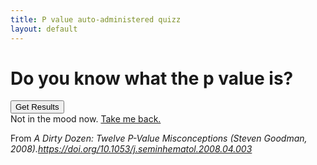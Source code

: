 ```yaml
---
title: P value auto-administered quizz
layout: default
---
```

# Do you know what the p value is?

<body>
	<link rel="stylesheet" href="quizz_style.css">
	<!-- Divisin for quizz stuff -->
	<div id="quiz"></div>
	<!--  Button -->
	<button id="submit">Get Results</button>
	<!--  Results -->
	<div id="results"></div>
	<!--  Way out -->
	<div id="way_out"></div>
	<script src="quizz.js"></script>
	<div> Not in the mood now. 
	<a href="index.md">Take me back.</a></div>
	<p id="ref">From <i> A Dirty Dozen: Twelve P-Value Misconceptions (Steven Goodman, 2008).<a href="https://doi.org/10.1053/j.seminhematol.2008.04.003">https://doi.org/10.1053/j.seminhematol.2008.04.003</a></p>
</body>
